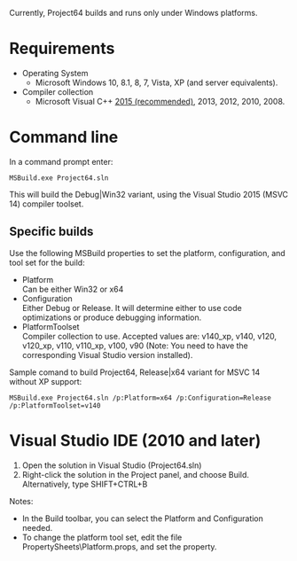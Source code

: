 Currently, Project64 builds and runs only under Windows platforms.

# Requirements
* Operating System
  * Microsoft Windows 10, 8.1, 8, 7, Vista, XP (and server equivalents).
* Compiler collection
  * Microsoft Visual C++ [2015 (recommended)](https://www.visualstudio.com/en-us/products/visual-studio-community-vs.aspx), 2013, 2012, 2010, 2008.

# Command line
In a command prompt enter:
```
MSBuild.exe Project64.sln
```
This will build the Debug|Win32 variant, using the Visual Studio 2015 (MSVC 14) compiler toolset.

## Specific builds
Use the following MSBuild properties to set the platform, configuration, and tool set for the build:
* Platform<br/>
  Can be either Win32 or x64
* Configuration<br/>
  Either Debug or Release. It will determine either to use code optimizations or produce debugging information.
* PlatformToolset<br/>
  Compiler collection to use. Accepted values are: v140_xp, v140, v120, v120_xp, v110, v110_xp, v100, v90 (Note: You need to have the corresponding Visual Studio version installed).

Sample comand to build Project64, Release|x64 variant for MSVC 14 without XP support:
```
MSBuild.exe Project64.sln /p:Platform=x64 /p:Configuration=Release /p:PlatformToolset=v140
```

# Visual Studio IDE (2010 and later)
1. Open the solution in Visual Studio (Project64.sln)
2. Right-click the solution in the Project panel, and choose Build.<br/>
   Alternatively, type SHIFT+CTRL+B

Notes:
* In the Build toolbar, you can select the Platform and Configuration needed.
* To change the platform tool set, edit the file PropertySheets\Platform.props, and set the <PlatformToolSet> property.